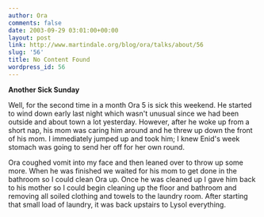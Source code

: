 ```yaml
---
author: Ora
comments: false
date: 2003-09-29 03:01:00+00:00
layout: post
link: http://www.martindale.org/blog/ora/talks/about/56
slug: '56'
title: No Content Found
wordpress_id: 56
---
```


**Another Sick Sunday**
  
Well, for the second time in a month Ora 5 is sick this weekend. He started to wind down early last night which wasn't unusual since we had been outside and about town a lot yesterday. However, after he woke up from a short nap, his mom was caring him around and he threw up down the front of his mom. I immediately jumped up and took him; I knew Enid's week stomach was going to send her off for her own round.
  

  
Ora coughed vomit into my face and then leaned over to throw up some more. When he was finished we waited for his mom to get done in the bathroom so I could clean Ora up. Once he was cleaned up I gave him back to his mother so I could begin cleaning up the floor and bathroom and removing all soiled clothing and towels to the laundry room. After starting that small load of laundry, it was back upstairs to Lysol everything.
